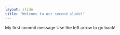 ```yaml
---
layout: slide
title: "Welcome to our second slide!"
---
```

My first commit message
Use the left arrow to go back!
